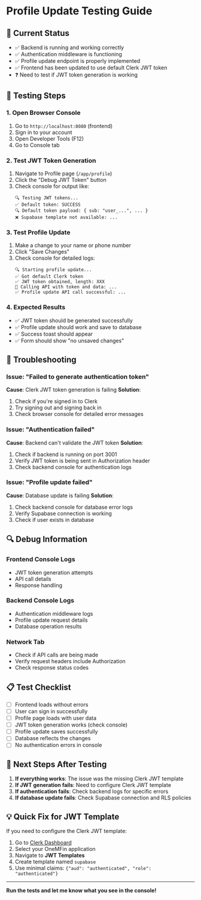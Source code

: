 # Profile Update Testing Guide

## 🎯 **Current Status**
- ✅ Backend is running and working correctly
- ✅ Authentication middleware is functioning
- ✅ Profile update endpoint is properly implemented
- ✅ Frontend has been updated to use default Clerk JWT token
- ❓ Need to test if JWT token generation is working

## 🧪 **Testing Steps**

### 1. **Open Browser Console**
1. Go to `http://localhost:8080` (frontend)
2. Sign in to your account
3. Open Developer Tools (F12)
4. Go to Console tab

### 2. **Test JWT Token Generation**
1. Navigate to Profile page (`/app/profile`)
2. Click the "Debug JWT Token" button
3. Check console for output like:
   ```
   🔍 Testing JWT tokens...
   ✅ Default token: SUCCESS
   🔍 Default token payload: { sub: "user_...", ... }
   ❌ Supabase template not available: ...
   ```

### 3. **Test Profile Update**
1. Make a change to your name or phone number
2. Click "Save Changes"
3. Check console for detailed logs:
   ```
   🔍 Starting profile update...
   ✅ Got default Clerk token
   ✅ JWT token obtained, length: XXX
   🚀 Calling API with token and data: ...
   ✅ Profile update API call successful: ...
   ```

### 4. **Expected Results**
- ✅ JWT token should be generated successfully
- ✅ Profile update should work and save to database
- ✅ Success toast should appear
- ✅ Form should show "no unsaved changes"

## 🐛 **Troubleshooting**

### **Issue: "Failed to generate authentication token"**
**Cause**: Clerk JWT token generation is failing
**Solution**: 
1. Check if you're signed in to Clerk
2. Try signing out and signing back in
3. Check browser console for detailed error messages

### **Issue: "Authentication failed"**
**Cause**: Backend can't validate the JWT token
**Solution**:
1. Check if backend is running on port 3001
2. Verify JWT token is being sent in Authorization header
3. Check backend console for authentication logs

### **Issue: "Profile update failed"**
**Cause**: Database update is failing
**Solution**:
1. Check backend console for database error logs
2. Verify Supabase connection is working
3. Check if user exists in database

## 🔍 **Debug Information**

### **Frontend Console Logs**
- JWT token generation attempts
- API call details
- Response handling

### **Backend Console Logs**
- Authentication middleware logs
- Profile update request details
- Database operation results

### **Network Tab**
- Check if API calls are being made
- Verify request headers include Authorization
- Check response status codes

## 📋 **Test Checklist**

- [ ] Frontend loads without errors
- [ ] User can sign in successfully
- [ ] Profile page loads with user data
- [ ] JWT token generation works (check console)
- [ ] Profile update saves successfully
- [ ] Database reflects the changes
- [ ] No authentication errors in console

## 🚀 **Next Steps After Testing**

1. **If everything works**: The issue was the missing Clerk JWT template
2. **If JWT generation fails**: Need to configure Clerk JWT template
3. **If authentication fails**: Check backend logs for specific errors
4. **If database update fails**: Check Supabase connection and RLS policies

## 💡 **Quick Fix for JWT Template**

If you need to configure the Clerk JWT template:

1. Go to [Clerk Dashboard](https://clerk.com)
2. Select your OneMFin application
3. Navigate to **JWT Templates**
4. Create template named `supabase`
5. Use minimal claims: `{"aud": "authenticated", "role": "authenticated"}`

---

**Run the tests and let me know what you see in the console!**
